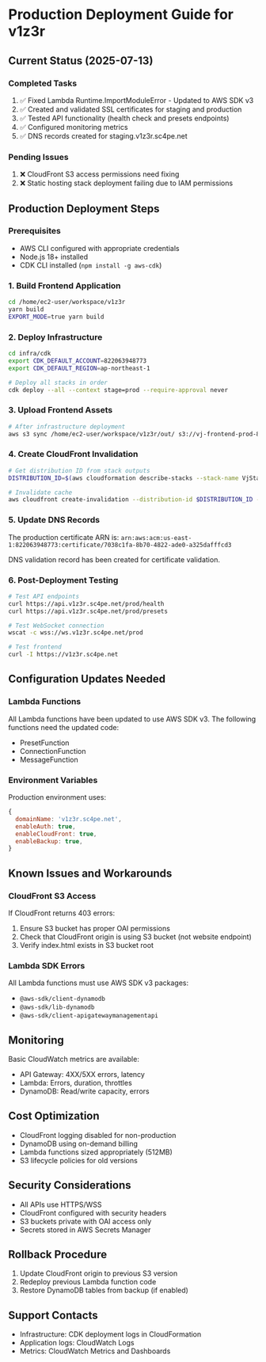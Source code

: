 # Production Deployment Guide for v1z3r

## Current Status (2025-07-13)

### Completed Tasks
1. ✅ Fixed Lambda Runtime.ImportModuleError - Updated to AWS SDK v3
2. ✅ Created and validated SSL certificates for staging and production
3. ✅ Tested API functionality (health check and presets endpoints)
4. ✅ Configured monitoring metrics
5. ✅ DNS records created for staging.v1z3r.sc4pe.net

### Pending Issues
1. ❌ CloudFront S3 access permissions need fixing
2. ❌ Static hosting stack deployment failing due to IAM permissions

## Production Deployment Steps

### Prerequisites
- AWS CLI configured with appropriate credentials
- Node.js 18+ installed
- CDK CLI installed (`npm install -g aws-cdk`)

### 1. Build Frontend Application
```bash
cd /home/ec2-user/workspace/v1z3r
yarn build
EXPORT_MODE=true yarn build
```

### 2. Deploy Infrastructure
```bash
cd infra/cdk
export CDK_DEFAULT_ACCOUNT=822063948773
export CDK_DEFAULT_REGION=ap-northeast-1

# Deploy all stacks in order
cdk deploy --all --context stage=prod --require-approval never
```

### 3. Upload Frontend Assets
```bash
# After infrastructure deployment
aws s3 sync /home/ec2-user/workspace/v1z3r/out/ s3://vj-frontend-prod-822063948773/ --delete
```

### 4. Create CloudFront Invalidation
```bash
# Get distribution ID from stack outputs
DISTRIBUTION_ID=$(aws cloudformation describe-stacks --stack-name VjStaticHostingStack-prod --query 'Stacks[0].Outputs[?OutputKey==`DistributionId`].OutputValue' --output text)

# Invalidate cache
aws cloudfront create-invalidation --distribution-id $DISTRIBUTION_ID --paths "/*"
```

### 5. Update DNS Records
The production certificate ARN is: `arn:aws:acm:us-east-1:822063948773:certificate/7038c1fa-8b70-4822-ade0-a325dafffcd3`

DNS validation record has been created for certificate validation.

### 6. Post-Deployment Testing
```bash
# Test API endpoints
curl https://api.v1z3r.sc4pe.net/prod/health
curl https://api.v1z3r.sc4pe.net/prod/presets

# Test WebSocket connection
wscat -c wss://ws.v1z3r.sc4pe.net/prod

# Test frontend
curl -I https://v1z3r.sc4pe.net
```

## Configuration Updates Needed

### Lambda Functions
All Lambda functions have been updated to use AWS SDK v3. The following functions need the updated code:
- PresetFunction
- ConnectionFunction  
- MessageFunction

### Environment Variables
Production environment uses:
```javascript
{
  domainName: 'v1z3r.sc4pe.net',
  enableAuth: true,
  enableCloudFront: true,
  enableBackup: true,
}
```

## Known Issues and Workarounds

### CloudFront S3 Access
If CloudFront returns 403 errors:
1. Ensure S3 bucket has proper OAI permissions
2. Check that CloudFront origin is using S3 bucket (not website endpoint)
3. Verify index.html exists in S3 bucket root

### Lambda SDK Errors
All Lambda functions must use AWS SDK v3 packages:
- `@aws-sdk/client-dynamodb`
- `@aws-sdk/lib-dynamodb`
- `@aws-sdk/client-apigatewaymanagementapi`

## Monitoring
Basic CloudWatch metrics are available:
- API Gateway: 4XX/5XX errors, latency
- Lambda: Errors, duration, throttles
- DynamoDB: Read/write capacity, errors

## Cost Optimization
- CloudFront logging disabled for non-production
- DynamoDB using on-demand billing
- Lambda functions sized appropriately (512MB)
- S3 lifecycle policies for old versions

## Security Considerations
- All APIs use HTTPS/WSS
- CloudFront configured with security headers
- S3 buckets private with OAI access only
- Secrets stored in AWS Secrets Manager

## Rollback Procedure
1. Update CloudFront origin to previous S3 version
2. Redeploy previous Lambda function code
3. Restore DynamoDB tables from backup (if enabled)

## Support Contacts
- Infrastructure: CDK deployment logs in CloudFormation
- Application logs: CloudWatch Logs
- Metrics: CloudWatch Metrics and Dashboards